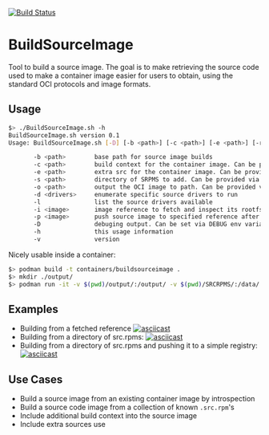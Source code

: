 [![Build Status](https://travis-ci.org/containers/BuildSourceImage.svg?branch=master)](https://travis-ci.org/containers/BuildSourceImage)

# BuildSourceImage

Tool to build a source image.
The goal is to make retrieving the source code used to make a container image
easier for users to obtain, using the standard OCI protocols and image formats.

## Usage

```bash
$> ./BuildSourceImage.sh -h
BuildSourceImage.sh version 0.1
Usage: BuildSourceImage.sh [-D] [-b <path>] [-c <path>] [-e <path>] [-r <path>] [-o <path>] [-i <image>] [-p <image>] [-l] [-d <drivers>]

       -b <path>        base path for source image builds
       -c <path>        build context for the container image. Can be provided via CONTEXT_DIR env variable
       -e <path>        extra src for the container image. Can be provided via EXTRA_SRC_DIR env variable
       -s <path>        directory of SRPMS to add. Can be provided via SRPM_DIR env variable
       -o <path>        output the OCI image to path. Can be provided via OUTPUT_DIR env variable
       -d <drivers>     enumerate specific source drivers to run
       -l               list the source drivers available
       -i <image>       image reference to fetch and inspect its rootfs to derive sources
       -p <image>       push source image to specified reference after build
       -D               debuging output. Can be set via DEBUG env variable
       -h               this usage information
       -v               version

```

Nicely usable inside a container:

```bash
$> podman build -t containers/buildsourceimage .
$> mkdir ./output/
$> podman run -it -v $(pwd)/output/:/output/ -v $(pwd)/SRCRPMS/:/data/ -u $(id -u) containers/buildsourceimage -s /data/
```

## Examples

* Building from a fetched reference [![asciicast](https://asciinema.org/a/266340.svg)](https://asciinema.org/a/266340)
* Building from a directory of src.rpms: [![asciicast](https://asciinema.org/a/266341.svg)](https://asciinema.org/a/266341)
* Building from a directory of src.rpms and pushing it to a simple registry: [![asciicast](https://asciinema.org/a/266343.svg)](https://asciinema.org/a/266343)

## Use Cases

* Build a source image from an existing container image by introspection
* Build a source code image from a collection of known `.src.rpm`'s
* Include additional build context into the source image
* Include extra sources use
